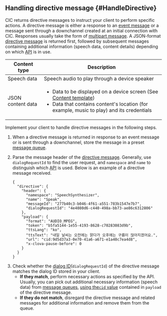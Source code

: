 ## Handling directive message {#HandleDirective}
CIC returns directive messages to instruct your client to perform specific actions. A directive message is either a response to an [event message](#SendEvent) or a message sent through a downchannel created at an initial connection with CIC. Responses usually take the form of [multipart message](/CIC/References/HTTP2_Message_Format.md#MultipartMessage). A JSON-format [directive message](/CIC/CIC_Message_Format.md#Directive) is returned first, followed by subsequent messages containing additional information (speech data, content details) depending on which [API](/CIC/References/CIC_API.md) is in use.

| Content type            | Description                                             |
|---------------------|-------------------------------------------------|
| Speech data            | Speech audio to play through a device speaker                  |
| JSON content data | <ul><li>Data to be displayed on a device screen (See <a href="/CIC/References/Content_Templates.md">Content template</a>)</li><li>Data that contains content's location (for example, music to play) and its credentials</li></ul> |

Implement your client to handle directive messages in the following steps.

<ol>
<li><p>When a directive message is returned in response to an event message or is sent through a downchannel, store the message in a preset <a href="#ManageMessageQ">message queue</a>.</p>
</li>
<li><p>Parse the message header of the <a href="/CIC/References/CIC_Message_Format.html#Directive">directive message</a>. Generally, use <code>dialogRequestId</code> to find the user request, and <code>namespace</code> and <code>name</code> to distinguish which <a href="/CIC/References/CIC_API.html">API</a> is used. Below is an example of a directive message received.</p>
<pre><code>{
  "directive": {
    "header": {
      "namespace": "SpeechSynthesizer",
      "name": "Speak",
      "messageId": "277b40c3-b046-4f61-a551-783b1547e7b7",
      "dialogRequestId": "4e4080d6-c440-498a-bb73-ae86c6312806"
    },
    "payload": {
      "format": "AUDIO_MPEG",
      "token": "b5fa5144-1e55-4193-8628-c70283083d9b",
      "ttsLang": "ko",
      "ttsText": "내일 날씨는 오전에는 맑다가 오후에는 구름이 많아지겠어요.",
      "url": "cid:9d5d37a3-0e70-41a6-a671-e1a40c7ea4d8",
      "x-clova-pause-before": 0
    }
  }
}
</code></pre>
</li>
<li>Check whether the <a href="CIC/CIC_Overview.html#DialogModel">dialog ID</a>(<code>dialogRequestId</code>) of the directive message matches the dialog ID stored in your client.
<ul>
<li><strong>If they match</strong>, perform necessary actions as specified by the API. Usually, you can pick out additional necessary information (speech data) from <a href="#ManageMessageQ">message queues</a>, <a href="/CIC/References/APIs/SpeechSynthesizer.html#Speak">using the<code>cid</code> value</a> contained in <code>payload</code> of the directive message.</li>
<li><strong>If they do not match</strong>, disregard the directive message and related messages for additional information and remove them from the queue.</li>
</ul>
</li>
</ol>
